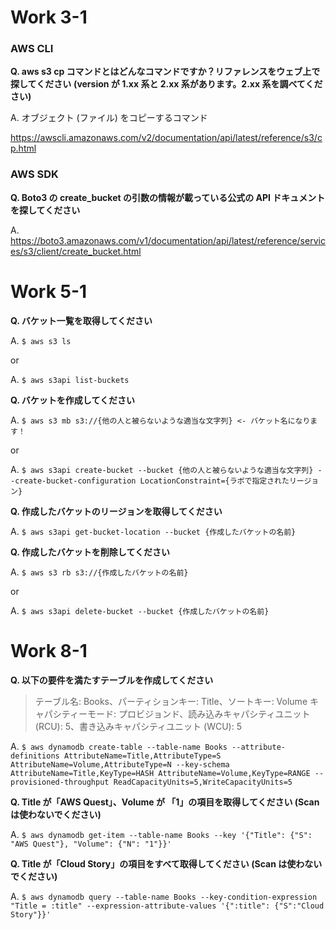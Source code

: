 # Work 3-1
### AWS CLI
**Q. aws s3 cp コマンドとはどんなコマンドですか？リファレンスをウェブ上で探してください**
**(version が 1.xx 系と 2.xx 系があります。2.xx 系を調べてください)**

A. オブジェクト (ファイル) をコピーするコマンド

<a href="https://awscli.amazonaws.com/v2/documentation/api/latest/reference/s3/cp.html" target="_blank">https://awscli.amazonaws.com/v2/documentation/api/latest/reference/s3/cp.html</a>

### AWS SDK
**Q. Boto3 の create_bucket の引数の情報が載っている公式の API ドキュメントを探してください**

A. https://boto3.amazonaws.com/v1/documentation/api/latest/reference/services/s3/client/create_bucket.html

# Work 5-1

**Q. バケット一覧を取得してください**

A. ```$ aws s3 ls``` 

or 

A. ```$ aws s3api list-buckets```

**Q. バケットを作成してください**
 
A. ```$ aws s3 mb s3://{他の人と被らないような適当な文字列} <- バケット名になります！``` 

or  

A. ```$ aws s3api create-bucket --bucket {他の人と被らないような適当な文字列} --create-bucket-configuration LocationConstraint={ラボで指定されたリージョン}```

**Q. 作成したバケットのリージョンを取得してください**

A. ```$ aws s3api get-bucket-location --bucket {作成したバケットの名前}```

**Q. 作成したバケットを削除してください**

A.  ```$ aws s3 rb s3://{作成したバケットの名前}```

or 

A. ```$ aws s3api delete-bucket --bucket {作成したバケットの名前}```

# Work 8-1

**Q. 以下の要件を満たすテーブルを作成してください**
 > テーブル名: Books、パーティションキー: Title、ソートキー: Volume
 > キャパシティーモード: プロビジョンド、読み込みキャパシティユニット (RCU): 5、書き込みキャパシティユニット (WCU): 5

A. ```$ aws dynamodb create-table --table-name Books --attribute-definitions AttributeName=Title,AttributeType=S AttributeName=Volume,AttributeType=N --key-schema AttributeName=Title,KeyType=HASH AttributeName=Volume,KeyType=RANGE --provisioned-throughput ReadCapacityUnits=5,WriteCapacityUnits=5```

**Q. Title が「AWS Quest」、Volume が 「1」の項目を取得してください (Scan は使わないでください)**

A. ```$ aws dynamodb get-item --table-name Books --key '{"Title": {"S": "AWS Quest"}, "Volume": {"N": "1"}}'```

**Q. Title が「Cloud Story」の項目をすべて取得してください (Scan は使わないでください)**

A. ```$ aws dynamodb query --table-name Books --key-condition-expression "Title = :title" --expression-attribute-values '{":title": {"S":"Cloud Story"}}'```                                       




